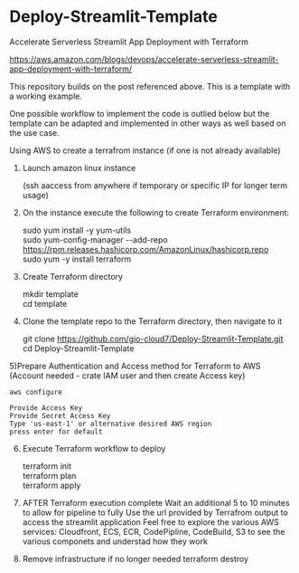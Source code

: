 # Deploy-Streamlit-Template
Accelerate Serverless Streamlit App Deployment with Terraform

https://aws.amazon.com/blogs/devops/accelerate-serverless-streamlit-app-deployment-with-terraform/


This repository builds on the post referenced above. This is a template with a working example. 

One possible workflow to implement the code is outlied below but the template can be adapted and implemented in other ways as well based on the use case.


Using AWS to create a terrafrom instance (if one is not already available)


1) Launch amazon linux instance
   
	(ssh aaccess from anywhere if temporary or specific IP for longer term usage)



2) On the instance execute the following to create Terraform environment:

	sudo yum install -y yum-utils  
	sudo yum-config-manager --add-repo https://rpm.releases.hashicorp.com/AmazonLinux/hashicorp.repo  
	sudo yum -y install terraform  




3) Create Terraform directory

	mkdir template  
	cd template




4) Clone the template repo to the Terraform directory, then navigate to it

	git clone https://github.com/gio-cloud7/Deploy-Streamlit-Template.git  
	cd Deploy-Streamlit-Template




5)Prepare Authentication and Access method for Terraform to AWS (Account needed - crate IAM user and then create Access key)

	aws configure

	Provide Access Key
	Provide Secret Access Key
	Type 'us-east-1' or alternative desired AWS region
	press enter for default




6) Execute Terraform workflow to deploy

	terraform init  
	terraform plan  
	terraform apply  



8) AFTER Terraform execution complete
	Wait an additional 5 to 10 minutes to allow for pipeline to fully
	Use the url provided by Terrafrom output to access the streamlit application
	Feel free to explore the various AWS services: Cloudfront, ECS, ECR, CodePipline, CodeBuild, S3 to see the various componets and understad how they work



9) Remove infrastructure if no longer needed
    terraform destroy








